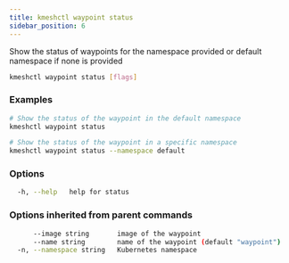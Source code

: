 ```yaml
---
title: kmeshctl waypoint status
sidebar_position: 6
---
```


Show the status of waypoints for the namespace provided or default namespace if none is provided

```bash
kmeshctl waypoint status [flags]
```

### Examples
```bash
# Show the status of the waypoint in the default namespace
kmeshctl waypoint status

# Show the status of the waypoint in a specific namespace
kmeshctl waypoint status --namespace default
```

### Options
```bash
  -h, --help   help for status
```

### Options inherited from parent commands
```bash
      --image string       image of the waypoint
      --name string        name of the waypoint (default "waypoint")
  -n, --namespace string   Kubernetes namespace
```